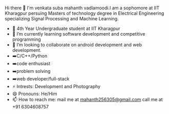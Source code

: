 Hi there 👋
I'm venkata suba mahanth vadlamoodi.I am a sophomore at IIT Kharagpur persuing Masters of technology degree in Electrical Engineering specializing Signal Processing and Machine Learning.


- 🏫 4th Year Undergraduate student at IIT Kharagpur
- 🌱 I’m currently learning software development and competitive programming
- 👯 I’m looking to collaborate on android development and web development.
- ➡️C/C++/Python 
- ➡️code enthusiast 
- ➡️problem solving 
- ➡️web developer/full-stack
- ⚡ Intrests: Development and Photography
- 😄 Pronouns: He/Him
- 📫 How to reach me: mail me at mahanth256305@gmail.com call me at +91 6304608757 
